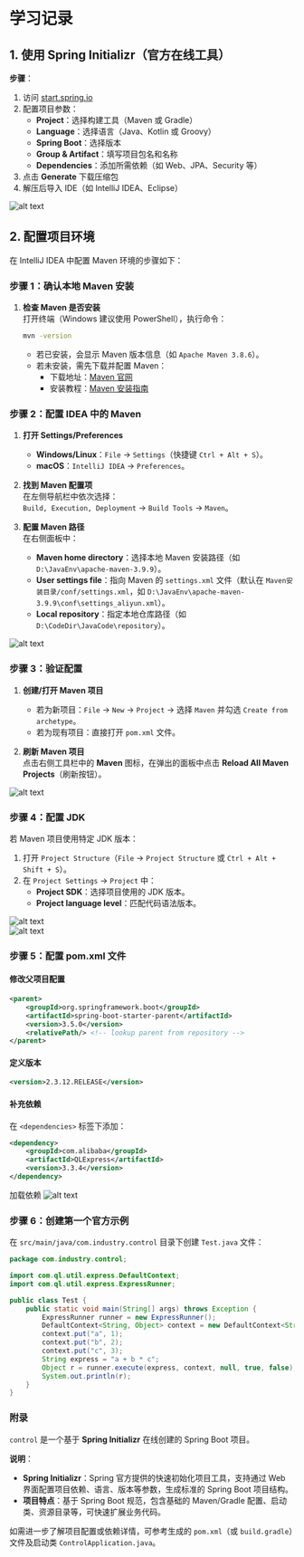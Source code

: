# 学习记录  

## **1. 使用 Spring Initializr（官方在线工具）**  
**步骤**：  
1. 访问 [start.spring.io](https://start.spring.io/)  
2. 配置项目参数：  
   - **Project**：选择构建工具（Maven 或 Gradle）  
   - **Language**：选择语言（Java、Kotlin 或 Groovy）  
   - **Spring Boot**：选择版本  
   - **Group & Artifact**：填写项目包名和名称  
   - **Dependencies**：添加所需依赖（如 Web、JPA、Security 等）  
3. 点击 **Generate** 下载压缩包  
4. 解压后导入 IDE（如 IntelliJ IDEA、Eclipse）  

![alt text](images/1.1.png)  


## **2. 配置项目环境**  
在 IntelliJ IDEA 中配置 Maven 环境的步骤如下：  


### **步骤 1：确认本地 Maven 安装**  
1. **检查 Maven 是否安装**  
   打开终端（Windows 建议使用 PowerShell），执行命令：  
   ```bash  
   mvn -version  
   ```  
   - 若已安装，会显示 Maven 版本信息（如 `Apache Maven 3.8.6`）。  
   - 若未安装，需先下载并配置 Maven：  
     - 下载地址：[Maven 官网](https://maven.apache.org/download.cgi)  
     - 安装教程：[Maven 安装指南](https://maven.apache.org/install.html)  


### **步骤 2：配置 IDEA 中的 Maven**  
1. **打开 Settings/Preferences**  
   - **Windows/Linux**：`File` → `Settings`（快捷键 `Ctrl + Alt + S`）。  
   - **macOS**：`IntelliJ IDEA` → `Preferences`。  

2. **找到 Maven 配置项**  
   在左侧导航栏中依次选择：  
   `Build, Execution, Deployment` → `Build Tools` → `Maven`。  

3. **配置 Maven 路径**  
   在右侧面板中：  
   - **Maven home directory**：选择本地 Maven 安装路径（如 `D:\JavaEnv\apache-maven-3.9.9`）。  
   - **User settings file**：指向 Maven 的 `settings.xml` 文件（默认在 `Maven安装目录/conf/settings.xml`，如 `D:\JavaEnv\apache-maven-3.9.9\conf\settings_aliyun.xml`）。  
   - **Local repository**：指定本地仓库路径（如 `D:\CodeDir\JavaCode\repository`）。  

![alt text](images/2.1.png)  


### **步骤 3：验证配置**  
1. **创建/打开 Maven 项目**  
   - 若为新项目：`File` → `New` → `Project` → 选择 `Maven` 并勾选 `Create from archetype`。  
   - 若为现有项目：直接打开 `pom.xml` 文件。  

2. **刷新 Maven 项目**  
   点击右侧工具栏中的 **Maven** 图标，在弹出的面板中点击 **Reload All Maven Projects**（刷新按钮）。  

![alt text](images/3.1.png)  


### **步骤 4：配置 JDK**  
若 Maven 项目使用特定 JDK 版本：  
1. 打开 `Project Structure`（`File` → `Project Structure` 或 `Ctrl + Alt + Shift + S`）。  
2. 在 `Project Settings` → `Project` 中：  
   - **Project SDK**：选择项目使用的 JDK 版本。  
   - **Project language level**：匹配代码语法版本。  

![alt text](images/4.1.png)  
![alt text](images/4.2.png)  


### **步骤 5：配置 pom.xml 文件**  
#### 修改父项目配置  
```xml  
<parent>  
    <groupId>org.springframework.boot</groupId>  
    <artifactId>spring-boot-starter-parent</artifactId>  
    <version>3.5.0</version>  
    <relativePath/> <!-- lookup parent from repository -->  
</parent>  
```  

#### 定义版本  
```xml  
<version>2.3.12.RELEASE</version>  
```  

#### 补充依赖  
在 `<dependencies>` 标签下添加：  
```xml  
<dependency>  
    <groupId>com.alibaba</groupId>  
    <artifactId>QLExpress</artifactId>  
    <version>3.3.4</version>  
</dependency>  
```  
加载依赖
![alt text](images/5.1.png)  


### **步骤 6：创建第一个官方示例**  
在 `src/main/java/com.industry.control` 目录下创建 `Test.java` 文件：  
```java  
package com.industry.control;  

import com.ql.util.express.DefaultContext;  
import com.ql.util.express.ExpressRunner;  

public class Test {  
    public static void main(String[] args) throws Exception {  
        ExpressRunner runner = new ExpressRunner();  
        DefaultContext<String, Object> context = new DefaultContext<String, Object>();  
        context.put("a", 1);  
        context.put("b", 2);  
        context.put("c", 3);  
        String express = "a + b * c";  
        Object r = runner.execute(express, context, null, true, false);  
        System.out.println(r);  
    }  
}  
```  


### 附录  
`control` 是一个基于 **Spring Initializr** 在线创建的 Spring Boot 项目。  


**说明**：  
- **Spring Initializr**：Spring 官方提供的快速初始化项目工具，支持通过 Web 界面配置项目依赖、语言、版本等参数，生成标准的 Spring Boot 项目结构。  
- **项目特点**：基于 Spring Boot 规范，包含基础的 Maven/Gradle 配置、启动类、资源目录等，可快速扩展业务代码。  

如需进一步了解项目配置或依赖详情，可参考生成的 `pom.xml`（或 `build.gradle`）文件及启动类 `ControlApplication.java`。